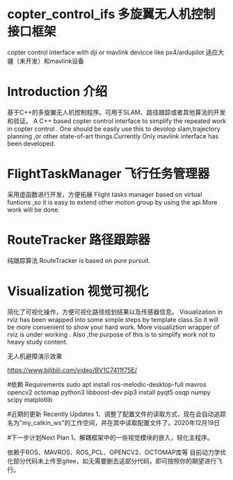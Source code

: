 # copter_control_ifs 多旋翼无人机控制接口框架
copter control interface with dji or mavlink devicce like px4/ardupilot
适应大疆（未开发）和mavlink设备

# Introduction 介绍
基于C++的多旋翼无人机控制程序。可用于SLAM、路径跟踪或者其他算法的开发和验证。
A C++ based copter control interface to simplify the repeated work in copter control . One should be easily use this to devolop slam,trajectory planning ,or other state-of-art things.Currently Only mavlink interface has been developed.


# FlightTaskManager 飞行任务管理器
采用虚函数进行开发，方便拓展
Flight tasks manager based on virtual funtions ,so it is easy to extend other motion group by using the api.More work will be done.

# RouteTracker 路径跟踪器
纯跟踪算法
RouteTracker is based on pure pursuit.

# Visualization 视觉可视化
简化了可视化操作，方便可视化路径规划结果以及传感器信息。
Visualization in rviz has been wrapped into some simple steps by template class.So it will be more convenient to show your hard work.
More visualiztion wrapper of rviz  is under working . Also ,the purpose of this is to simplify work not to heavy study content.

无人机避障演示效果

https://www.bilibili.com/video/BV1C7411f75E/

#依赖 Requirements
sudo apt install ros-melodic-desktop-full mavros opencv2 octomap python3 libboost-dev
pip3 install pyqt5 osqp numpy scipy matplotlib


#近期的更新 Recently Updates
1、调整了配置文件的读取方式，现在会自动追踪名为"my_catkin_ws"的工作空间，并在其中读取配置文件了。2020年12月19日

#下一步计划Next Plan
1、解耦框架中的一些视觉模块的嵌入，轻化主程序。


依赖于ROS、MAVROS、ROS_PCL、OPENCV2、OCTOMAP库等
目前动力学优化部分代码未上传至gitee，如无需要删去这部分代码，即可按照你的期望进行飞行。